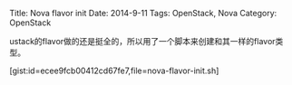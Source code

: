 Title: Nova flavor init
Date: 2014-9-11
Tags: OpenStack, Nova
Category: OpenStack

ustack的flavor做的还是挺全的，所以用了一个脚本来创建和其一样的flavor类型。

[gist:id=ecee9fcb00412cd67fe7,file=nova-flavor-init.sh]
